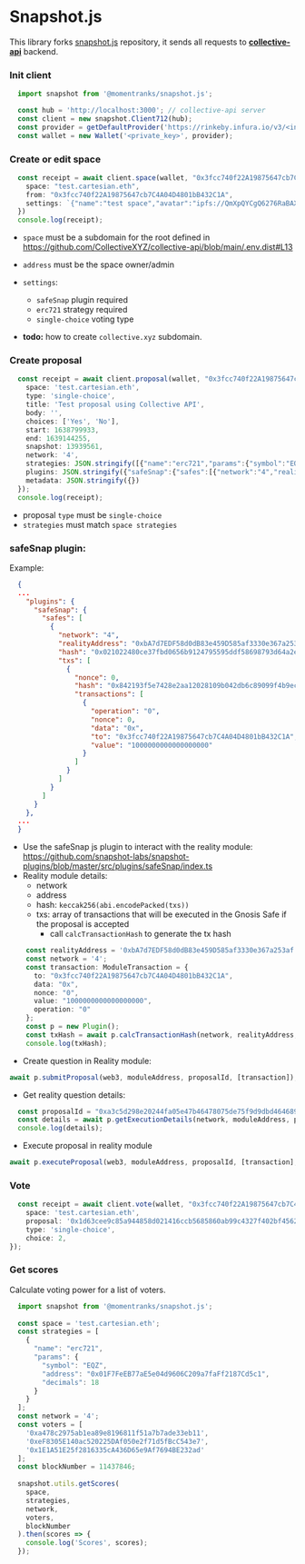 # Snapshot.js

This library forks [snapshot.js](https://github.com/snapshot-labs/snapshot.js) repository, it sends all requests to **[collective-api](https://github.com/snapshot-labs/collective-api)** backend.

### Init client
```typescript
  import snapshot from '@momentranks/snapshot.js';

  const hub = 'http://localhost:3000'; // collective-api server
  const client = new snapshot.Client712(hub);
  const provider = getDefaultProvider('https://rinkeby.infura.io/v3/<infura_project_id>');
  const wallet = new Wallet('<private_key>', provider);
```


### Create or edit space
```typescript
  const receipt = await client.space(wallet, "0x3fcc740f22A19875647cb7C4A04D4801bB432C1A", {
    space: "test.cartesian.eth",
    from: "0x3fcc740f22A19875647cb7C4A04D4801bB432C1A",
    settings: `{"name":"test space","avatar":"ipfs://QmXpQYCgQ6276RaBAXizkBgCtqabKe8CsXujqhdkStafHQ","symbol":"EQZ","voting":{"type":"single-choice"},"network":"4","plugins":{"safeSnap":{"safes":[{"network":"4","realityAddress":"0xbA7d7EDF58d0dB83e459D585af3330e367a253af"}]}},"categories":[],"strategies":[{"name":"erc721","params":{"symbol":"EQZ","address":"0x01F7FeEB77aE5e04d9606C209a7faFf2187Cd5c1","decimals":18}}],"validation":{"name":"basic","params":{}},"metadata":{"safe":{"address":"0x35452c24a2c288ceff5ae6fa1f68c6c811df1650"}}}`
  })
  console.log(receipt);
```
- `space` must be a subdomain for the root defined in https://github.com/CollectiveXYZ/collective-api/blob/main/.env.dist#L13
- `address` must be the space owner/admin
- `settings`: 
  - `safeSnap` plugin required 
  - `erc721` strategy required
  - `single-choice` voting type 

- **todo:** how to create `collective.xyz` subdomain.

### Create proposal
```typescript
  const receipt = await client.proposal(wallet, "0x3fcc740f22A19875647cb7C4A04D4801bB432C1A", {
    space: 'test.cartesian.eth',
    type: 'single-choice',
    title: 'Test proposal using Collective API',
    body: '',
    choices: ['Yes', 'No'],
    start: 1638799933,
    end: 1639144255,
    snapshot: 13939561,
    network: '4',
    strategies: JSON.stringify([{"name":"erc721","params":{"symbol":"EQZ","address":"0x01F7FeEB77aE5e04d9606C209a7faFf2187Cd5c1","decimals":18}}]),
    plugins: JSON.stringify({"safeSnap":{"safes":[{"network":"4","realityAddress":"0xbA7d7EDF58d0dB83e459D585af3330e367a253af","hash":"0x021022480ce37fbd0656b9124795595ddf58698793d64a2e623779b8b413863a","txs":[{"nonce":0,"hash":"0x842193f5e7428e2aa12028109b042db6c89099f4b9ec43085554beec80e8a07b","transactions":[{"operation":"0","nonce":0,"token":{"name":"Ethereum","decimals":18,"symbol":"ETH","logoUri":"https://safe-transaction-assets.gnosis-safe.io/chains/1/currency_logo.png","address":"main"},"recipient":"0x3fcc740f22A19875647cb7C4A04D4801bB432C1A","type":"transferFunds","data":"0x","to":"0x3fcc740f22A19875647cb7C4A04D4801bB432C1A","amount":"1000000000000000000","value":"1000000000000000000"}]}]}]}}),
    metadata: JSON.stringify({})
  });
  console.log(receipt);
```
- proposal `type` must be `single-choice`
- `strategies` must match `space strategies`

### safeSnap plugin:
Example:
```json
  {
  ...
    "plugins": {
      "safeSnap": {
        "safes": [
          {
            "network": "4",
            "realityAddress": "0xbA7d7EDF58d0dB83e459D585af3330e367a253af",
            "hash": "0x021022480ce37fbd0656b9124795595ddf58698793d64a2e623779b8b413863a", 
            "txs": [
              {
                "nonce": 0,
                "hash": "0x842193f5e7428e2aa12028109b042db6c89099f4b9ec43085554beec80e8a07b",
                "transactions": [
                  {
                    "operation": "0",
                    "nonce": 0,
                    "data": "0x",
                    "to": "0x3fcc740f22A19875647cb7C4A04D4801bB432C1A",
                    "value": "1000000000000000000"
                  }
                ]
              }
            ]
          }
        ]
      }
    },
  ...
  }
```

- Use the safeSnap js plugin to interact with the reality module: https://github.com/snapshot-labs/snapshot-plugins/blob/master/src/plugins/safeSnap/index.ts
- Reality module details: 
  - network 
  - address
  - hash: `keccak256(abi.encodePacked(txs))`
  - txs: array of transactions that will be executed in the Gnosis Safe if the proposal is accepted
    - call `calcTransactionHash` to generate the tx hash
```typescript
    const realityAddress = '0xbA7d7EDF58d0dB83e459D585af3330e367a253af';
    const network = '4';
    const transaction: ModuleTransaction = {
      to: "0x3fcc740f22A19875647cb7C4A04D4801bB432C1A",
      data: "0x",
      nonce: "0",
      value: "1000000000000000000",
      operation: "0"
    };
    const p = new Plugin();
    const txHash = await p.calcTransactionHash(network, realityAddress, transaction);
    console.log(txHash);
```

- Create question in Reality module:
```typescript
await p.submitProposal(web3, moduleAddress, proposalId, [transaction]);
```

- Get reality question details:
```typescript
  const proposalId = "0xa3c5d298e20244fa05e47b46478075de75f9d9dbd464689c72426b6e8819e04b";
  const details = await p.getExecutionDetails(network, moduleAddress, proposalId, [transaction]);
  console.log(details);
```

- Execute proposal in reality module
```typescript
await p.executeProposal(web3, moduleAddress, proposalId, [transaction], transactionIndex);
```

### Vote
```typescript
  const receipt = await client.vote(wallet, "0x3fcc740f22A19875647cb7C4A04D4801bB432C1A", {
    space: 'test.cartesian.eth',
    proposal: '0x1d63cee9c85a944858d021416ccb5685860ab99c4327f402bf4562b4d111f8ab',
    type: 'single-choice',
    choice: 2,
});
```

### Get scores
Calculate voting power for a list of voters.

```typescript
  import snapshot from '@momentranks/snapshot.js';
  
  const space = 'test.cartesian.eth';
  const strategies = [
    {
      "name": "erc721",
      "params": {
        "symbol": "EQZ",
        "address": "0x01F7FeEB77aE5e04d9606C209a7faFf2187Cd5c1",
        "decimals": 18
      }
    }
  ];
  const network = '4';
  const voters = [
    '0xa478c2975ab1ea89e8196811f51a7b7ade33eb11',
    '0xeF8305E140ac520225DAf050e2f71d5fBcC543e7',
    '0x1E1A51E25f2816335cA436D65e9Af7694BE232ad'
  ];
  const blockNumber = 11437846;
  
  snapshot.utils.getScores(
    space,
    strategies,
    network,
    voters,
    blockNumber
  ).then(scores => {
    console.log('Scores', scores);
  });
```
